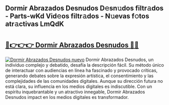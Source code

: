 ## Dormir Abrazados Desnudos D𝚎sn𝚞dos filtr𝚊dos - Parts-wKd Vid𝚎os filtr𝚊dos - N𝚞evas f𝚘tos atr𝚊ctivas LmQdK

# <h2><a href="http://mb82g4s.tromn.icu/?c=Dormir+Abrazados+Desnudos">🔗👉👉👉 Dormir Abrazados Desnudos 🔗🔗</a></h2>

[![Dormir Abrazados Desnudos nuevo](https://i.imgur.com/pEAQMta.gif)](http://mb82g4s.tromn.icu/?c=Dormir+Abrazados+Desnudos)
Dormir Abrazados Desnudos, un individuo complejo y debatido, desafía la descripción fácil. Su método único de interactuar con audiencias en línea ha fascinado y provocado críticas, generando debates sobre la expresión artística, el consentimiento y las complejidades de las comunidades digitales. Aunque su dirección futura no está clara, su influencia en los medios digitales es indiscutible. Con un espíritu inquebrantable y un atractivo innegable, Dormir Abrazados Desnudos impact en los medios digitales es transformador.
